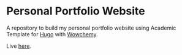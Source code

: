 # Personal Portfolio Website

A repository to build my personal portfolio website using Academic Template for [Hugo](https://github.com/gohugoio/hugo) with [Wowchemy](https://wowchemy.com/). <br>
<!-- Wowchemy version: Apr 14, 2021.<br> -->
Live [here](https://ericardomuten.com/).

